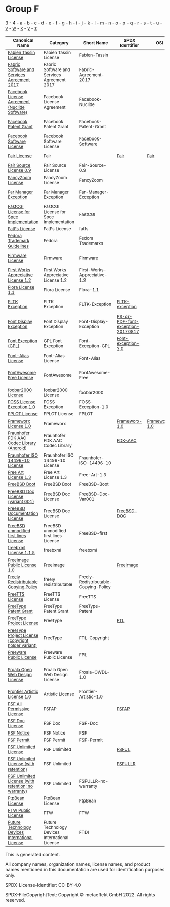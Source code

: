 # Group F

[3](../[3]/README.md) -
[4](../[4]/README.md) -
[a](../[a]/README.md) - 
[b](../[b]/README.md) - 
[c](../[c]/README.md) - 
[d](../[d]/README.md) - 
[e](../[e]/README.md) - 
[f](../[f]/README.md) - 
[g](../[g]/README.md) - 
[h](../[h]/README.md) - 
[i](../[i]/README.md) - 
[j](../[j]/README.md) - 
[k](../[k]/README.md) - 
[l](../[l]/README.md) - 
[m](../[m]/README.md) - 
[n](../[n]/README.md) - 
[o](../[o]/README.md) - 
[p](../[p]/README.md) - 
[q](../[q]/README.md) - 
[r](../[r]/README.md) - 
[s](../[s]/README.md) - 
[t](../[t]/README.md) - 
[u](../[u]/README.md) - 
[v](../[v]/README.md) - 
[w](../[w]/README.md) - 
[x](../[x]/README.md) - 
[y](../[y]/README.md) - 
[z](../[z]/README.md)

|<sup>Canonical Name</sup>|<sup>Category</sup>|<sup>Short Name</sup>|<sup>SPDX Identifier</sup>|<sup>OSI</sup>|<sup>Open CoDE</sup>|<sup>ScanCode</sup>|<sup>Matched ScanCode</sup>|<sup>Type</sup>|
| --- | --- | --- | --- | --- | --- | --- | --- | --- |
|<sup>[Fabien Tassin License]([fa]/Fabien-Tassin-License.yaml)</sup>|<sup>Fabien Tassin License</sup>|<sup>Fabien-Tassin</sup>| | |<sup> </sup>|<sup>[fabien-tassin](https://github.com/nexB/scancode-toolkit/blob/develop/src/licensedcode/data/licenses/fabien-tassin.LICENSE)</sup>|<sup>[fabien-tassin](https://github.com/nexB/scancode-toolkit/blob/develop/src/licensedcode/data/licenses/fabien-tassin.LICENSE)</sup>|<sup>terms</sup>|
|<sup>[Fabric Software and Services Agreement 2017]([fa]/Fabric-Software-and-Services-Agreement-2017.yaml)</sup>|<sup>Fabric Software and Services Agreement 2017</sup>|<sup>Fabric-Agreement-2017</sup>| | |<sup> </sup>|<sup>[fabric-agreement-2017](https://github.com/nexB/scancode-toolkit/blob/develop/src/licensedcode/data/licenses/fabric-agreement-2017.LICENSE)</sup>|<sup>[fabric-agreement-2017](https://github.com/nexB/scancode-toolkit/blob/develop/src/licensedcode/data/licenses/fabric-agreement-2017.LICENSE)</sup>|<sup>terms</sup>|
|<sup>[Facebook License Agreement (Nuclide Software)]([fa]/Facebook-License-Agreement-(Nuclide-Software).yaml)</sup>|<sup>Facebook License Agreement</sup>|<sup>Facebook-Nuclide</sup>| | |<sup> </sup>|<sup>[facebook-nuclide](https://github.com/nexB/scancode-toolkit/blob/develop/src/licensedcode/data/licenses/facebook-nuclide.LICENSE)</sup>|<sup>[facebook-nuclide](https://github.com/nexB/scancode-toolkit/blob/develop/src/licensedcode/data/licenses/facebook-nuclide.LICENSE)</sup>|<sup>terms</sup>|
|<sup>[Facebook Patent Grant]([fa]/Facebook-Patent-Grant.yaml)</sup>|<sup>Facebook Patent Grant</sup>|<sup>Facebook-Patent-Grant</sup>| | |<sup> </sup>|<sup>[facebook-patent-rights-2](https://github.com/nexB/scancode-toolkit/blob/develop/src/licensedcode/data/licenses/facebook-patent-rights-2.LICENSE)</sup>|<sup>[facebook-patent-rights-2](https://github.com/nexB/scancode-toolkit/blob/develop/src/licensedcode/data/licenses/facebook-patent-rights-2.LICENSE)</sup>|<sup>terms</sup>|
|<sup>[Facebook Software License]([fa]/Facebook-Software-License.yaml)</sup>|<sup>Facebook Software License</sup>|<sup>Facebook-Software</sup>| | |<sup> </sup>|<sup>[facebook-software-license](https://github.com/nexB/scancode-toolkit/blob/develop/src/licensedcode/data/licenses/facebook-software-license.LICENSE)</sup>|<sup>[facebook-software-license](https://github.com/nexB/scancode-toolkit/blob/develop/src/licensedcode/data/licenses/facebook-software-license.LICENSE)</sup>|<sup>terms</sup>|
|<sup>[Fair License]([fa]/Fair-License.yaml)</sup>|<sup>Fair</sup>|<sup> </sup>|<sup>[Fair](https://spdx.org/licenses/Fair.html)</sup>|<sup>[Fair](https://opensource.org/licenses/Fair)</sup>|<sup>not approved</sup>|<sup>[fair](https://github.com/nexB/scancode-toolkit/blob/develop/src/licensedcode/data/licenses/fair.LICENSE)</sup>|<sup>[fair](https://github.com/nexB/scancode-toolkit/blob/develop/src/licensedcode/data/licenses/fair.LICENSE)</sup>|<sup>terms</sup>|
|<sup>[Fair Source License 0.9]([fa]/Fair-Source-License-0.9.yaml)</sup>|<sup>Fair Source License</sup>|<sup>Fair-Source-0.9</sup>| | |<sup> </sup>|<sup>[fair-source-0.9](https://github.com/nexB/scancode-toolkit/blob/develop/src/licensedcode/data/licenses/fair-source-0.9.LICENSE)</sup>|<sup>[fair-source-0.9](https://github.com/nexB/scancode-toolkit/blob/develop/src/licensedcode/data/licenses/fair-source-0.9.LICENSE)</sup>|<sup>terms</sup>|
|<sup>[FancyZoom License]([fa]/FancyZoom-License.yaml)</sup>|<sup>FancyZoom License</sup>|<sup>FancyZoom</sup>| | |<sup> </sup>|<sup>[fancyzoom](https://github.com/nexB/scancode-toolkit/blob/develop/src/licensedcode/data/licenses/fancyzoom.LICENSE)</sup>|<sup>[fancyzoom](https://github.com/nexB/scancode-toolkit/blob/develop/src/licensedcode/data/licenses/fancyzoom.LICENSE)</sup>|<sup>terms</sup>|
|<sup>[Far Manager Exception]([fa]/Far-Manager-Exception.yaml)</sup>|<sup>Far Manager Exception</sup>|<sup>Far-Manager-Exception</sup>| | |<sup> </sup>|<sup>[far-manager-exception](https://github.com/nexB/scancode-toolkit/blob/develop/src/licensedcode/data/licenses/far-manager-exception.LICENSE)</sup>|<sup>[far-manager-exception](https://github.com/nexB/scancode-toolkit/blob/develop/src/licensedcode/data/licenses/far-manager-exception.LICENSE)</sup>|<sup>exception</sup>|
|<sup>[FastCGI License for Spec Implementation]([fa]/FastCGI-License-for-Spec-Implementation.yaml)</sup>|<sup>FastCGI License for Spec Implementation</sup>|<sup>FastCGI</sup>| | |<sup> </sup>|<sup>[openmarket-fastcgi](https://github.com/nexB/scancode-toolkit/blob/develop/src/licensedcode/data/licenses/openmarket-fastcgi.LICENSE)</sup>|<sup>[openmarket-fastcgi](https://github.com/nexB/scancode-toolkit/blob/develop/src/licensedcode/data/licenses/openmarket-fastcgi.LICENSE)</sup>|<sup>terms</sup>|
|<sup>[FatFs License]([fa]/FatFs-License.yaml)</sup>|<sup>FatFs License</sup>|<sup>fatfs</sup>| | |<sup> </sup>|<sup>[fatfs](https://github.com/nexB/scancode-toolkit/blob/develop/src/licensedcode/data/licenses/fatfs.LICENSE)</sup>| |<sup>terms</sup>|
|<sup>[Fedora Trademark Guidelines]([fe]/Fedora-Trademark-Guidelines.yaml)</sup>|<sup>Fedora</sup>|<sup>Fedora Trademarks</sup>| | |<sup> </sup>| | |<sup>terms</sup>|
|<sup>[Firmware License]([fi]/Firmware-License.yaml)</sup>|<sup>Firmware</sup>|<sup>Firmware</sup>| | |<sup> </sup>|<sup>[binary-linux-firmware](https://github.com/nexB/scancode-toolkit/blob/develop/src/licensedcode/data/licenses/binary-linux-firmware.LICENSE)</sup>|<sup>[intel-bcl](https://github.com/nexB/scancode-toolkit/blob/develop/src/licensedcode/data/licenses/intel-bcl.LICENSE)</sup>|<sup>terms</sup>|
|<sup>[First Works Appreciative License 1.2]([fi]/First-Works-Appreciative-License-1.2.yaml)</sup>|<sup>First Works Appreciative License 1.2</sup>|<sup>First-Works-Appreciative-1.2</sup>| | |<sup> </sup>|<sup>[first-works-appreciative-1.2](https://github.com/nexB/scancode-toolkit/blob/develop/src/licensedcode/data/licenses/first-works-appreciative-1.2.LICENSE)</sup>|<sup>[first-works-appreciative-1.2](https://github.com/nexB/scancode-toolkit/blob/develop/src/licensedcode/data/licenses/first-works-appreciative-1.2.LICENSE)</sup>|<sup>terms</sup>|
|<sup>[Flora License 1.1]([fl]/Flora-License-1.1.yaml)</sup>|<sup>Flora License</sup>|<sup>Flora-1.1</sup>| | |<sup> </sup>|<sup>[flora-1.1](https://github.com/nexB/scancode-toolkit/blob/develop/src/licensedcode/data/licenses/flora-1.1.LICENSE)</sup>| |<sup>terms</sup>|
|<sup>[FLTK Exception]([fl]/FLTK-Exception.yaml)</sup>|<sup>FLTK Exception</sup>|<sup>FLTK-Exception</sup>|<sup>[FLTK-exception](https://spdx.org/licenses/FLTK-exception.html)</sup>| |<sup> </sup>|<sup>[lgpl-2.0-fltk](https://github.com/nexB/scancode-toolkit/blob/develop/src/licensedcode/data/licenses/lgpl-2.0-fltk.LICENSE)</sup>|<sup>[fltk-exception-lgpl-2.0](https://github.com/nexB/scancode-toolkit/blob/develop/src/licensedcode/data/licenses/fltk-exception-lgpl-2.0.LICENSE)</sup>|<sup>exception</sup>|
|<sup>[Font Display Exception]([fo]/Font-Display-Exception.yaml)</sup>|<sup>Font Display Exception</sup>|<sup>Font-Display-Exception</sup>|<sup>[PS-or-PDF-font-exception-20170817](https://spdx.org/licenses/PS-or-PDF-font-exception-20170817.html)</sup>| |<sup> </sup>|<sup>[ps-or-pdf-font-exception-20170817](https://github.com/nexB/scancode-toolkit/blob/develop/src/licensedcode/data/licenses/ps-or-pdf-font-exception-20170817.LICENSE)</sup>|<sup>[ps-or-pdf-font-exception-20170817](https://github.com/nexB/scancode-toolkit/blob/develop/src/licensedcode/data/licenses/ps-or-pdf-font-exception-20170817.LICENSE)</sup>|<sup>exception</sup>|
|<sup>[Font Exception (GPL)]([fo]/Font-Exception-(GPL).yaml)</sup>|<sup>GPL Font Exception</sup>|<sup>Font-Exception-GPL</sup>|<sup>[Font-exception-2.0](https://spdx.org/licenses/Font-exception-2.0.html)</sup>| |<sup> </sup>|<sup>[font-exception-gpl](https://github.com/nexB/scancode-toolkit/blob/develop/src/licensedcode/data/licenses/font-exception-gpl.LICENSE)</sup>|<sup>[font-exception-gpl](https://github.com/nexB/scancode-toolkit/blob/develop/src/licensedcode/data/licenses/font-exception-gpl.LICENSE)</sup>|<sup>exception</sup>|
|<sup>[Font-Alias License]([fo]/Font-Alias-License.yaml)</sup>|<sup>Font-Alias License</sup>|<sup>Font-Alias</sup>| | |<sup> </sup>|<sup>[font-alias](https://github.com/nexB/scancode-toolkit/blob/develop/src/licensedcode/data/licenses/font-alias.LICENSE)</sup>| |<sup>terms</sup>|
|<sup>[FontAwesome Free License]([fo]/FontAwesome-Free-License.yaml)</sup>|<sup>FontAwesome</sup>|<sup>FontAwesome-Free</sup>| | |<sup> </sup>| |<sup>[cc-by-4.0](https://github.com/nexB/scancode-toolkit/blob/develop/src/licensedcode/data/licenses/cc-by-4.0.LICENSE), [gpl-1.0-plus](https://github.com/nexB/scancode-toolkit/blob/develop/src/licensedcode/data/licenses/gpl-1.0-plus.LICENSE), [mit](https://github.com/nexB/scancode-toolkit/blob/develop/src/licensedcode/data/licenses/mit.LICENSE), [ofl-1.1](https://github.com/nexB/scancode-toolkit/blob/develop/src/licensedcode/data/licenses/ofl-1.1.LICENSE)</sup>|<sup>terms</sup>|
|<sup>[foobar2000 License]([fo]/foobar2000-License.yaml)</sup>|<sup>foobar2000 License</sup>|<sup>foobar2000</sup>| | |<sup> </sup>|<sup>[foobar2000](https://github.com/nexB/scancode-toolkit/blob/develop/src/licensedcode/data/licenses/foobar2000.LICENSE)</sup>|<sup>[foobar2000](https://github.com/nexB/scancode-toolkit/blob/develop/src/licensedcode/data/licenses/foobar2000.LICENSE)</sup>|<sup>terms</sup>|
|<sup>[FOSS License Exception 1.0]([fo]/FOSS-License-Exception-1.0.yaml)</sup>|<sup>FOSS Exception</sup>|<sup>FOSS-Exception-1.0</sup>| | |<sup> </sup>| | |<sup>exception</sup>|
|<sup>[FPLOT License]([fp]/FPLOT-License.yaml)</sup>|<sup>FPLOT License</sup>|<sup>FPLOT</sup>| | |<sup> </sup>|<sup>[fplot](https://github.com/nexB/scancode-toolkit/blob/develop/src/licensedcode/data/licenses/fplot.LICENSE)</sup>|<sup>[fplot](https://github.com/nexB/scancode-toolkit/blob/develop/src/licensedcode/data/licenses/fplot.LICENSE)</sup>|<sup>terms</sup>|
|<sup>[Frameworx License 1.0]([fr]/Frameworx-License-1.0.yaml)</sup>|<sup>Frameworx</sup>|<sup> </sup>|<sup>[Frameworx-1.0](https://spdx.org/licenses/Frameworx-1.0.html)</sup>|<sup>[Frameworx-1.0](https://opensource.org/licenses/Frameworx-1.0)</sup>|<sup> </sup>|<sup>[frameworx-1.0](https://github.com/nexB/scancode-toolkit/blob/develop/src/licensedcode/data/licenses/frameworx-1.0.LICENSE)</sup>|<sup>[frameworx-1.0](https://github.com/nexB/scancode-toolkit/blob/develop/src/licensedcode/data/licenses/frameworx-1.0.LICENSE)</sup>|<sup>terms</sup>|
|<sup>[Fraunhofer FDK AAC Codec Library (Android)]([fr]/Fraunhofer-FDK-AAC-Codec-Library-(Android).yaml)</sup>|<sup>Fraunhofer FDK AAC Codec Library</sup>|<sup> </sup>|<sup>[FDK-AAC](https://spdx.org/licenses/FDK-AAC.html)</sup>| |<sup>not approved</sup>|<sup>[fraunhofer-fdk-aac-codec](https://github.com/nexB/scancode-toolkit/blob/develop/src/licensedcode/data/licenses/fraunhofer-fdk-aac-codec.LICENSE)</sup>|<sup>[fraunhofer-fdk-aac-codec](https://github.com/nexB/scancode-toolkit/blob/develop/src/licensedcode/data/licenses/fraunhofer-fdk-aac-codec.LICENSE)</sup>|<sup>terms</sup>|
|<sup>[Fraunhofer ISO 14496-10 License]([fr]/Fraunhofer-ISO-14496-10-License.yaml)</sup>|<sup>Fraunhofer ISO 14496-10 License</sup>|<sup>Fraunhofer-ISO-14496-10</sup>| | |<sup> </sup>|<sup>[fraunhofer-iso-14496-10](https://github.com/nexB/scancode-toolkit/blob/develop/src/licensedcode/data/licenses/fraunhofer-iso-14496-10.LICENSE)</sup>|<sup>[fraunhofer-iso-14496-10](https://github.com/nexB/scancode-toolkit/blob/develop/src/licensedcode/data/licenses/fraunhofer-iso-14496-10.LICENSE)</sup>|<sup>terms</sup>|
|<sup>[Free Art License 1.3]([fr]/Free-Art-License-1.3.yaml)</sup>|<sup>Free Art License 1.3</sup>|<sup>Free-Art-1.3</sup>| | |<sup> </sup>|<sup>[free-art-1.3](https://github.com/nexB/scancode-toolkit/blob/develop/src/licensedcode/data/licenses/free-art-1.3.LICENSE)</sup>|<sup>[free-art-1.3](https://github.com/nexB/scancode-toolkit/blob/develop/src/licensedcode/data/licenses/free-art-1.3.LICENSE)</sup>|<sup>terms</sup>|
|<sup>[FreeBSD Boot]([fr]/FreeBSD-Boot.yaml)</sup>|<sup>FreeBSD Boot</sup>|<sup>FreeBSD-Boot</sup>| | |<sup> </sup>|<sup>[freebsd-boot](https://github.com/nexB/scancode-toolkit/blob/develop/src/licensedcode/data/licenses/freebsd-boot.LICENSE)</sup>|<sup>[freebsd-boot](https://github.com/nexB/scancode-toolkit/blob/develop/src/licensedcode/data/licenses/freebsd-boot.LICENSE)</sup>|<sup>terms</sup>|
|<sup>[FreeBSD Doc License (variant 001)]([fr]/FreeBSD-Doc-License-(variant-001).yaml)</sup>|<sup>FreeBSD Doc License</sup>|<sup>FreeBSD-Doc-Var001</sup>| | |<sup> </sup>|<sup>[freebsd-doc](https://github.com/nexB/scancode-toolkit/blob/develop/src/licensedcode/data/licenses/freebsd-doc.LICENSE)</sup>|<sup>[freebsd-doc](https://github.com/nexB/scancode-toolkit/blob/develop/src/licensedcode/data/licenses/freebsd-doc.LICENSE)</sup>|<sup>terms</sup>|
|<sup>[FreeBSD Documentation License]([fr]/FreeBSD-Documentation-License.yaml)</sup>|<sup>FreeBSD Doc License</sup>|<sup> </sup>|<sup>[FreeBSD-DOC](https://spdx.org/licenses/FreeBSD-DOC.html)</sup>| |<sup>approved</sup>| | |<sup>terms</sup>|
|<sup>[FreeBSD unmodified first lines License]([fr]/FreeBSD-unmodified-first-lines-License.yaml)</sup>|<sup>FreeBSD unmodified first lines License</sup>|<sup>FreeBSD-first</sup>| | |<sup> </sup>|<sup>[freebsd-first](https://github.com/nexB/scancode-toolkit/blob/develop/src/licensedcode/data/licenses/freebsd-first.LICENSE)</sup>|<sup>[freebsd-first](https://github.com/nexB/scancode-toolkit/blob/develop/src/licensedcode/data/licenses/freebsd-first.LICENSE)</sup>|<sup>terms</sup>|
|<sup>[freebxml License 1.1 5]([fr]/freebxml-License-1.1-5.yaml)</sup>|<sup>freebxml</sup>|<sup>freebxml</sup>| | |<sup> </sup>| |<sup>[apache-1.1](https://github.com/nexB/scancode-toolkit/blob/develop/src/licensedcode/data/licenses/apache-1.1.LICENSE), [apache-2.0](https://github.com/nexB/scancode-toolkit/blob/develop/src/licensedcode/data/licenses/apache-2.0.LICENSE)</sup>|<sup>terms</sup>|
|<sup>[FreeImage Public License 1.0]([fr]/FreeImage-Public-License-1.0.yaml)</sup>|<sup>FreeImage</sup>|<sup> </sup>|<sup>[FreeImage](https://spdx.org/licenses/FreeImage.html)</sup>| |<sup>approved</sup>|<sup>[freeimage-1.0](https://github.com/nexB/scancode-toolkit/blob/develop/src/licensedcode/data/licenses/freeimage-1.0.LICENSE)</sup>|<sup>[freeimage-1.0](https://github.com/nexB/scancode-toolkit/blob/develop/src/licensedcode/data/licenses/freeimage-1.0.LICENSE)</sup>|<sup>terms</sup>|
|<sup>[Freely Redistributable Copying Policy]([fr]/Freely-Redistributable-Copying-Policy.yaml)</sup>|<sup>freely redistributable</sup>|<sup>Freely-Redistributable-Copying-Policy</sup>| | |<sup> </sup>| | |<sup>terms</sup>|
|<sup>[FreeTTS License]([fr]/FreeTTS-License.yaml)</sup>|<sup>FreeTTS License</sup>|<sup>FreeTTS</sup>| | |<sup> </sup>|<sup>[freetts](https://github.com/nexB/scancode-toolkit/blob/develop/src/licensedcode/data/licenses/freetts.LICENSE)</sup>|<sup>[freetts](https://github.com/nexB/scancode-toolkit/blob/develop/src/licensedcode/data/licenses/freetts.LICENSE)</sup>|<sup>terms</sup>|
|<sup>[FreeType Patent Grant]([fr]/FreeType-Patent-Grant.yaml)</sup>|<sup>FreeType Patent Grant</sup>|<sup>FreeType-Patent</sup>| | |<sup> </sup>|<sup>[freetype-patent](https://github.com/nexB/scancode-toolkit/blob/develop/src/licensedcode/data/licenses/freetype-patent.LICENSE)</sup>|<sup>[freetype-patent](https://github.com/nexB/scancode-toolkit/blob/develop/src/licensedcode/data/licenses/freetype-patent.LICENSE)</sup>|<sup>terms</sup>|
|<sup>[FreeType Project License]([fr]/FreeType-Project-License.yaml)</sup>|<sup>FreeType</sup>|<sup> </sup>|<sup>[FTL](https://spdx.org/licenses/FTL.html)</sup>| |<sup>approved</sup>|<sup>[freetype](https://github.com/nexB/scancode-toolkit/blob/develop/src/licensedcode/data/licenses/freetype.LICENSE)</sup>|<sup>[freetype](https://github.com/nexB/scancode-toolkit/blob/develop/src/licensedcode/data/licenses/freetype.LICENSE)</sup>|<sup>terms</sup>|
|<sup>[FreeType Project License (copyright holder variant)]([fr]/FreeType-Project-License-(copyright-holder-variant).yaml)</sup>|<sup>FreeType</sup>|<sup>FTL-Copyright</sup>| | |<sup> </sup>| | |<sup>terms</sup>|
|<sup>[Freeware Public License]([fr]/Freeware-Public-License.yaml)</sup>|<sup>Freeware Public License</sup>|<sup>FPL</sup>| | |<sup> </sup>|<sup>[fpl](https://github.com/nexB/scancode-toolkit/blob/develop/src/licensedcode/data/licenses/fpl.LICENSE)</sup>|<sup>[fpl](https://github.com/nexB/scancode-toolkit/blob/develop/src/licensedcode/data/licenses/fpl.LICENSE)</sup>|<sup>terms</sup>|
|<sup>[Froala Open Web Design License]([fr]/Froala-Open-Web-Design-License.yaml)</sup>|<sup>Froala Open Web Design License</sup>|<sup>Froala-OWDL-1.0</sup>| | |<sup> </sup>|<sup>[froala-owdl-1.0](https://github.com/nexB/scancode-toolkit/blob/develop/src/licensedcode/data/licenses/froala-owdl-1.0.LICENSE)</sup>|<sup>[bsd-simplified](https://github.com/nexB/scancode-toolkit/blob/develop/src/licensedcode/data/licenses/bsd-simplified.LICENSE), [proprietary-license](https://github.com/nexB/scancode-toolkit/blob/develop/src/licensedcode/data/licenses/proprietary-license.LICENSE), [unknown](https://github.com/nexB/scancode-toolkit/blob/develop/src/licensedcode/data/licenses/unknown.LICENSE)</sup>|<sup>terms</sup>|
|<sup>[Frontier Artistic License 1.0]([fr]/Frontier-Artistic-License-1.0.yaml)</sup>|<sup>Artistic License</sup>|<sup>Frontier-Artistic-1.0</sup>| | |<sup> </sup>|<sup>[frontier-1.0](https://github.com/nexB/scancode-toolkit/blob/develop/src/licensedcode/data/licenses/frontier-1.0.LICENSE)</sup>|<sup>[frontier-1.0](https://github.com/nexB/scancode-toolkit/blob/develop/src/licensedcode/data/licenses/frontier-1.0.LICENSE)</sup>|<sup>terms</sup>|
|<sup>[FSF All Permissive License]([fs]/FSF-All-Permissive-License.yaml)</sup>|<sup>FSFAP</sup>|<sup> </sup>|<sup>[FSFAP](https://spdx.org/licenses/FSFAP.html)</sup>| |<sup>approved</sup>|<sup>[fsf-ap](https://github.com/nexB/scancode-toolkit/blob/develop/src/licensedcode/data/licenses/fsf-ap.LICENSE)</sup>|<sup>[fsf-ap](https://github.com/nexB/scancode-toolkit/blob/develop/src/licensedcode/data/licenses/fsf-ap.LICENSE)</sup>|<sup>terms</sup>|
|<sup>[FSF Doc License]([fs]/FSF-Doc-License.yaml)</sup>|<sup>FSF Doc</sup>|<sup>FSF-Doc</sup>| | |<sup> </sup>| |<sup>[latex2e](https://github.com/nexB/scancode-toolkit/blob/develop/src/licensedcode/data/licenses/latex2e.LICENSE)</sup>|<sup>terms</sup>|
|<sup>[FSF Notice]([fs]/FSF-Notice.yaml)</sup>|<sup>FSF Notice</sup>|<sup>FSF</sup>| | |<sup> </sup>|<sup>[fsf-notice](https://github.com/nexB/scancode-toolkit/blob/develop/src/licensedcode/data/licenses/fsf-notice.LICENSE)</sup>| |<sup>terms</sup>|
|<sup>[FSF Permit]([fs]/FSF-Permit.yaml)</sup>|<sup>FSF Permit</sup>|<sup>FSF-Permit</sup>| | |<sup> </sup>| |<sup>[wtfpl-1.0](https://github.com/nexB/scancode-toolkit/blob/develop/src/licensedcode/data/licenses/wtfpl-1.0.LICENSE)</sup>|<sup>terms</sup>|
|<sup>[FSF Unlimited License]([fs]/FSF-Unlimited-License.yaml)</sup>|<sup>FSF Unlimited</sup>|<sup> </sup>|<sup>[FSFUL](https://spdx.org/licenses/FSFUL.html)</sup>| |<sup>approved</sup>|<sup>[fsf-free](https://github.com/nexB/scancode-toolkit/blob/develop/src/licensedcode/data/licenses/fsf-free.LICENSE)</sup>|<sup>[fsf-free](https://github.com/nexB/scancode-toolkit/blob/develop/src/licensedcode/data/licenses/fsf-free.LICENSE)</sup>|<sup>terms</sup>|
|<sup>[FSF Unlimited License (with retention)]([fs]/FSF-Unlimited-License-(with-retention).yaml)</sup>|<sup>FSF Unlimited</sup>|<sup> </sup>|<sup>[FSFULLR](https://spdx.org/licenses/FSFULLR.html)</sup>| |<sup>approved</sup>|<sup>[fsf-unlimited](https://github.com/nexB/scancode-toolkit/blob/develop/src/licensedcode/data/licenses/fsf-unlimited.LICENSE)</sup>|<sup>[fsf-unlimited](https://github.com/nexB/scancode-toolkit/blob/develop/src/licensedcode/data/licenses/fsf-unlimited.LICENSE)</sup>|<sup>terms</sup>|
|<sup>[FSF Unlimited License (with retention; no warranty)]([fs]/FSF-Unlimited-License-(with-retention;no-warranty).yaml)</sup>|<sup>FSF Unlimited</sup>|<sup>FSFULLR-no-warranty</sup>| | |<sup> </sup>| |<sup>[fsf-unlimited](https://github.com/nexB/scancode-toolkit/blob/develop/src/licensedcode/data/licenses/fsf-unlimited.LICENSE)</sup>|<sup>terms</sup>|
|<sup>[FtpBean License]([ft]/FtpBean-License.yaml)</sup>|<sup>FtpBean License</sup>|<sup>FtpBean</sup>| | |<sup> </sup>|<sup>[ftpbean](https://github.com/nexB/scancode-toolkit/blob/develop/src/licensedcode/data/licenses/ftpbean.LICENSE)</sup>|<sup>[ftpbean](https://github.com/nexB/scancode-toolkit/blob/develop/src/licensedcode/data/licenses/ftpbean.LICENSE)</sup>|<sup>terms</sup>|
|<sup>[FTW Public License]([ft]/FTW-Public-License.yaml)</sup>|<sup>FTW</sup>|<sup>FTW</sup>| | |<sup> </sup>| | |<sup>terms</sup>|
|<sup>[Future Technology Devices International License]([fu]/Future-Technology-Devices-International-License.yaml)</sup>|<sup>Future Technology Devices International License</sup>|<sup>FTDI</sup>| | |<sup> </sup>|<sup>[ftdi](https://github.com/nexB/scancode-toolkit/blob/develop/src/licensedcode/data/licenses/ftdi.LICENSE)</sup>|<sup>[ftdi](https://github.com/nexB/scancode-toolkit/blob/develop/src/licensedcode/data/licenses/ftdi.LICENSE)</sup>|<sup>terms</sup>|

This is generated content.

All company names, organization names, license names, and product names mentioned in this documentation are used for identification purposes only.

SPDX-License-Identifier: CC-BY-4.0

SPDX-FileCopyrightText: Copyright © metaeffekt GmbH 2022. All rights reserved.

